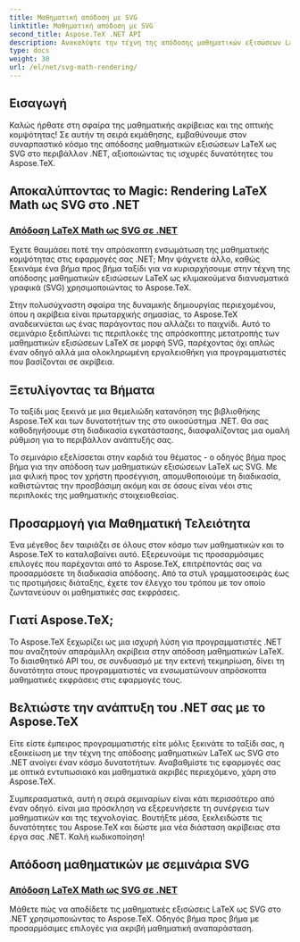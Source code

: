 ```yaml
---
title: Μαθηματική απόδοση με SVG
linktitle: Μαθηματική απόδοση με SVG
second_title: Aspose.TeX .NET API
description: Ανακαλύψτε την τέχνη της απόδοσης μαθηματικών εξισώσεων LaTeX ως SVG στο .NET με το Aspose.TeX. Απελευθερώστε την ακρίβεια με προσαρμόσιμες επιλογές για μαθηματική τελειότητα.
type: docs
weight: 30
url: /el/net/svg-math-rendering/
---
```

## Εισαγωγή

Καλώς ήρθατε στη σφαίρα της μαθηματικής ακρίβειας και της οπτικής κομψότητας! Σε αυτήν τη σειρά εκμάθησης, εμβαθύνουμε στον συναρπαστικό κόσμο της απόδοσης μαθηματικών εξισώσεων LaTeX ως SVG στο περιβάλλον .NET, αξιοποιώντας τις ισχυρές δυνατότητες του Aspose.TeX. 

## Αποκαλύπτοντας το Magic: Rendering LaTeX Math ως SVG στο .NET

### [Απόδοση LaTeX Math ως SVG σε .NET](./render-latex-math-svg/)

Έχετε θαυμάσει ποτέ την απρόσκοπτη ενσωμάτωση της μαθηματικής κομψότητας στις εφαρμογές σας .NET; Μην ψάχνετε άλλο, καθώς ξεκινάμε ένα βήμα προς βήμα ταξίδι για να κυριαρχήσουμε στην τέχνη της απόδοσης μαθηματικών εξισώσεων LaTeX ως κλιμακούμενα διανυσματικά γραφικά (SVG) χρησιμοποιώντας το Aspose.TeX.

Στην πολυσύχναστη σφαίρα της δυναμικής δημιουργίας περιεχομένου, όπου η ακρίβεια είναι πρωταρχικής σημασίας, το Aspose.TeX αναδεικνύεται ως ένας παράγοντας που αλλάζει το παιχνίδι. Αυτό το σεμινάριο ξεδιπλώνει τις περιπλοκές της απρόσκοπτης μετατροπής των μαθηματικών εξισώσεων LaTeX σε μορφή SVG, παρέχοντας όχι απλώς έναν οδηγό αλλά μια ολοκληρωμένη εργαλειοθήκη για προγραμματιστές που βασίζονται σε ακρίβεια.

## Ξετυλίγοντας τα Βήματα

Το ταξίδι μας ξεκινά με μια θεμελιώδη κατανόηση της βιβλιοθήκης Aspose.TeX και των δυνατοτήτων της στο οικοσύστημα .NET. Θα σας καθοδηγήσουμε στη διαδικασία εγκατάστασης, διασφαλίζοντας μια ομαλή ρύθμιση για το περιβάλλον ανάπτυξής σας.

Το σεμινάριο εξελίσσεται στην καρδιά του θέματος - ο οδηγός βήμα προς βήμα για την απόδοση των μαθηματικών εξισώσεων LaTeX ως SVG. Με μια φιλική προς τον χρήστη προσέγγιση, απομυθοποιούμε τη διαδικασία, καθιστώντας την προσβάσιμη ακόμη και σε όσους είναι νέοι στις περιπλοκές της μαθηματικής στοιχειοθεσίας.

## Προσαρμογή για Μαθηματική Τελειότητα

Ένα μέγεθος δεν ταιριάζει σε όλους στον κόσμο των μαθηματικών και το Aspose.TeX το καταλαβαίνει αυτό. Εξερευνούμε τις προσαρμόσιμες επιλογές που παρέχονται από το Aspose.TeX, επιτρέποντάς σας να προσαρμόσετε τη διαδικασία απόδοσης. Από τα στυλ γραμματοσειράς έως τις προτιμήσεις διάταξης, έχετε τον έλεγχο του τρόπου με τον οποίο ζωντανεύουν οι μαθηματικές σας εκφράσεις.

## Γιατί Aspose.TeX;

Το Aspose.TeX ξεχωρίζει ως μια ισχυρή λύση για προγραμματιστές .NET που αναζητούν απαράμιλλη ακρίβεια στην απόδοση μαθηματικών LaTeX. Το διαισθητικό API του, σε συνδυασμό με την εκτενή τεκμηρίωση, δίνει τη δυνατότητα στους προγραμματιστές να ενσωματώνουν απρόσκοπτα μαθηματικές εκφράσεις στις εφαρμογές τους.

## Βελτιώστε την ανάπτυξη του .NET σας με το Aspose.TeX

Είτε είστε έμπειρος προγραμματιστής είτε μόλις ξεκινάτε το ταξίδι σας, η εξοικείωση με την τέχνη της απόδοσης μαθηματικών LaTeX ως SVG στο .NET ανοίγει έναν κόσμο δυνατοτήτων. Αναβαθμίστε τις εφαρμογές σας με οπτικά εντυπωσιακό και μαθηματικά ακριβές περιεχόμενο, χάρη στο Aspose.TeX.

Συμπερασματικά, αυτή η σειρά σεμιναρίων είναι κάτι περισσότερο από έναν οδηγό. είναι μια πρόσκληση να εξερευνήσετε τη συνέργεια των μαθηματικών και της τεχνολογίας. Βουτήξτε μέσα, ξεκλειδώστε τις δυνατότητες του Aspose.TeX και δώστε μια νέα διάσταση ακρίβειας στα έργα σας .NET. Καλή κωδικοποίηση!
## Απόδοση μαθηματικών με σεμινάρια SVG
### [Απόδοση LaTeX Math ως SVG σε .NET](./render-latex-math-svg/)
Μάθετε πώς να αποδίδετε τις μαθηματικές εξισώσεις LaTeX ως SVG στο .NET χρησιμοποιώντας το Aspose.TeX. Οδηγός βήμα προς βήμα με προσαρμόσιμες επιλογές για ακριβή μαθηματική αναπαράσταση.